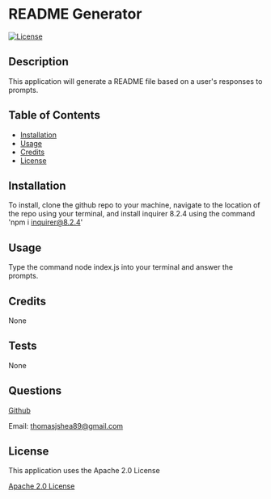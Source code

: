 # README Generator

  [![License](https://img.shields.io/badge/License-Apache_2.0-blue.svg)](https://opensource.org/licenses/Apache-2.0)

  ## Description

  This application will generate a README file based on a user's responses to prompts.
  
  ## Table of Contents

  - [Installation](#installation)
  - [Usage](#usage)
  - [Credits](#credits)
  - [License](#license)
  
  ## Installation
  
  To install, clone the github repo to your machine, navigate to the location of the repo using your terminal, and install inquirer 8.2.4 using the command 'npm i inquirer@8.2.4'
  
  ## Usage
  
  Type the command node index.js into your terminal and answer the prompts.
  
  ## Credits
  
  None

  ## Tests

  None

  ## Questions
  
  [Github](https://www.github.com/thomasjshea)

  Email: [thomasjshea89@gmail.com](mailto:thomasjshea89@gmail.com)
  
  ## License
  This application uses the Apache 2.0 License

  [Apache 2.0 License](https://choosealicense.com/licenses/apache-2.0/)
  
  
